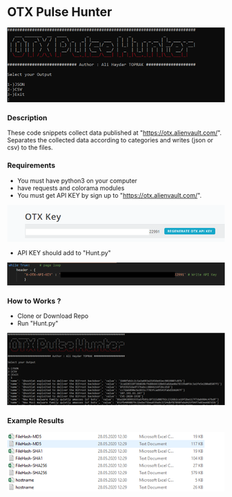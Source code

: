 # OTX Pulse Hunter

![OtxPulseHunter](ScreenShots/Capture.PNG)

### Description

These code snippets collect data published at "https://otx.alienvault.com/".
Separates the collected data according to categories and writes (json or csv) to the files.


### Requirements

- You must have python3 on your computer
- have requests and colorama modules
- You must get API KEY by sign up to "https://otx.alienvault.com/".

![api key](ScreenShots/apikey.PNG)

- API KEY should add to "Hunt.py"

![api key](ScreenShots/addapikey.png)

### How to Works ?

- Clone or Download Repo
- Run "Hunt.py"

![api key](ScreenShots/works.PNG)

### Example Results

![logs](ScreenShots/logs.PNG)